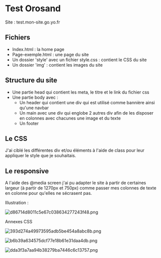 # Test Orosand

Site : test.mon-site.go.yo.fr

## Fichiers
- Index.html : la home page
- Page-exemple.html : une page du site
- Un dossier 'style' avec un fichier style.css : contient le CSS du site
- Un dossier 'img' : contient les images du site
## Structure du site
- Une partie head qui contient les meta, le titre et le link du fichier css
- Une partie body avec :
  * Un header qui contient une div qui est utilisé comme bannière ainsi qu'une navbar
  * Un main avec une div qui englobe 2 autres div afin de les disposer en colonnes avec chacunes
une image et du texte
  * Un footer
## Le CSS
J'ai ciblé les différentes div et/ou éléments à l'aide de class pour leur appliquer le style que je
souhaitais.
## Le responsive
A l'aide des @media screen j'ai pu adapter le site à partir de certaines largeur (à partir de 1270px et
750px) comme passer mes colonnes de texte en colonne pour qu'elles ne sécrasent pas.

Illustration :

![d86714d8011c5e67c038634277243f48.png](../_resources/d86714d8011c5e67c038634277243f48.png)

Annexes CSS

![393d274a49973595adb5be454a8abc8b.png](../_resources/393d274a49973595adb5be454a8abc8b.png)

![b6b39a634575dcf77e18b61e31daa4db.png](../_resources/b6b39a634575dcf77e18b61e31daa4db.png)

![dda3f3a7aa94b38279ba7446c6c13757.png](../_resources/dda3f3a7aa94b38279ba7446c6c13757.png)
